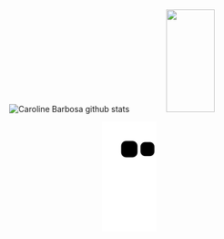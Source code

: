 
##
<div align="center">
  <img width="49%" height="180" src="https://github-readme-stats.vercel.app/api?username=clarabarretto&show_icons=true&count_private=true&hide_border=true&title_color=73B9B7&icon_color=73B9B7&text_color=FFFFFA&bg_color=0d1117" alt="Caroline Barbosa github stats" /> 
  <img width="41%" height="180" src="https://github-readme-stats.vercel.app/api/top-langs/?username=clarabarretto&layout=compact&hide_border=true&title_color=73B9B7&text_color=FFFFFA&bg_color=0d1117" />
</div>
  
<div align="center">
  
![Snake animation](https://github.com/clarabarretto/clarabarretto/blob/output/github-contribution-grid-snake.svg)
  
</div>

</div>  

